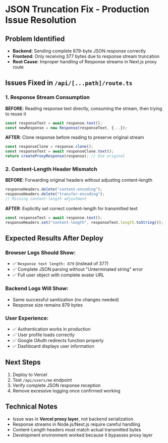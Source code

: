 # JSON Truncation Fix - Production Issue Resolution

## Problem Identified

- **Backend**: Sending complete 879-byte JSON response correctly
- **Frontend**: Only receiving 377 bytes due to response stream truncation
- **Root Cause**: Improper handling of Response streams in Next.js proxy route

## Issues Fixed in `/api/[...path]/route.ts`

### 1. Response Stream Consumption

**BEFORE**: Reading response text directly, consuming the stream, then trying to reuse it

```typescript
const responseText = await response.text();
const newResponse = new Response(responseText, {...});
```

**AFTER**: Clone response before reading to preserve original stream

```typescript
const responseClone = response.clone();
const responseText = await responseClone.text();
return createProxyResponse(response); // Use original
```

### 2. Content-Length Header Mismatch

**BEFORE**: Forwarding original headers without adjusting content-length

```typescript
responseHeaders.delete("content-encoding");
responseHeaders.delete("transfer-encoding");
// Missing content-length adjustment
```

**AFTER**: Explicitly set correct content-length for transmitted text

```typescript
const responseText = await response.text();
responseHeaders.set("content-length", responseText.length.toString());
```

## Expected Results After Deploy

### Browser Logs Should Show:

- ✅ `Response text length: 879` (instead of 377)
- ✅ Complete JSON parsing without "Unterminated string" error
- ✅ Full user object with complete avatar URL

### Backend Logs Will Show:

- Same successful sanitization (no changes needed)
- Response size remains 879 bytes

### User Experience:

- ✅ Authentication works in production
- ✅ User profile loads correctly
- ✅ Google OAuth redirects function properly
- ✅ Dashboard displays user information

## Next Steps

1. Deploy to Vercel
2. Test `/api/users/me` endpoint
3. Verify complete JSON response reception
4. Remove excessive logging once confirmed working

## Technical Notes

- Issue was in **Vercel proxy layer**, not backend serialization
- Response streams in Node.js/Next.js require careful handling
- Content-Length headers must match actual transmitted bytes
- Development environment worked because it bypasses proxy layer
